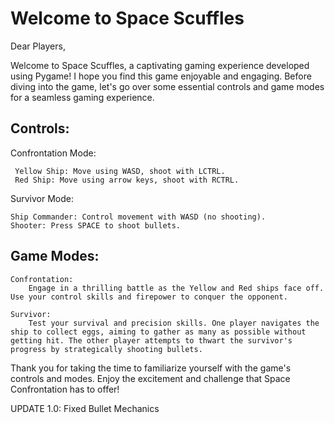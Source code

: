 # Welcome to Space Scuffles

Dear Players,

Welcome to Space Scuffles, a captivating gaming experience developed using Pygame! I hope you find this game enjoyable and engaging. Before diving into the game, let's go over some essential controls and game modes for a seamless gaming experience.

## Controls:
   Confrontation Mode:

     Yellow Ship: Move using WASD, shoot with LCTRL.
     Red Ship: Move using arrow keys, shoot with RCTRL.
  
   Survivor Mode:

    Ship Commander: Control movement with WASD (no shooting).
    Shooter: Press SPACE to shoot bullets.
  
## Game Modes:
    Confrontation:
        Engage in a thrilling battle as the Yellow and Red ships face off. Use your control skills and firepower to conquer the opponent.

    Survivor:
        Test your survival and precision skills. One player navigates the ship to collect eggs, aiming to gather as many as possible without getting hit. The other player attempts to thwart the survivor's progress by strategically shooting bullets.


Thank you for taking the time to familiarize yourself with the game's controls and modes. Enjoy the excitement and challenge that Space Confrontation has to offer!

UPDATE 1.0: Fixed Bullet Mechanics
